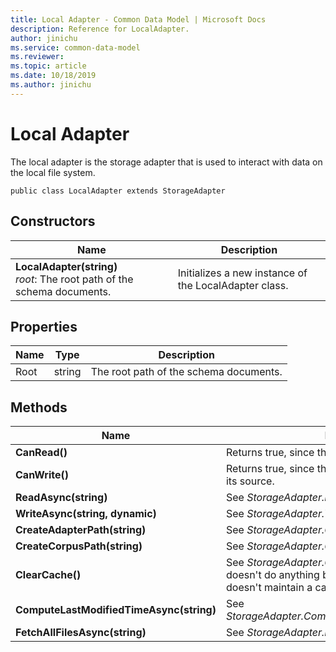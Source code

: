 ```yaml
---
title: Local Adapter - Common Data Model | Microsoft Docs
description: Reference for LocalAdapter.
author: jinichu
ms.service: common-data-model
ms.reviewer: 
ms.topic: article
ms.date: 10/18/2019
ms.author: jinichu
---
```


# Local Adapter

The local adapter is the storage adapter that is used to interact with data on the local file system.

```
public class LocalAdapter extends StorageAdapter
```

## Constructors
|Name|Description|
|---|---|
|**LocalAdapter(string)**<br/>*root*: The root path of the schema documents.|Initializes a new instance of the LocalAdapter class.|

## Properties
|Name|Type|Description|
|---|---|---|
|Root|string|The root path of the schema documents.|

## Methods
|Name|Description|Return Type|
|---|---|---|
|**CanRead()**|Returns true, since the LocalAdapter can read data.|boolean|
|**CanWrite()**|Returns true, since the LocalAdapter can write data to its source.|boolean|
|**ReadAsync(string)**|See *StorageAdapter.ReadAsync(...)*.|Task\<string>|
|**WriteAsync(string, dynamic)**|See *StorageAdapter.WriteAsync(...)*.|Task|
|**CreateAdapterPath(string)**|See *StorageAdapter.CreateAdapterPath(...)*.|string|
|**CreateCorpusPath(string)**|See *StorageAdapter.CreateCorpusPath(...)*.|string|
|**ClearCache()**|See *StorageAdapter.ClearCache()*. This method doesn't do anything because the LocalAdapter doesn't maintain a cache.|void|
|**ComputeLastModifiedTimeAsync(string)**|See *StorageAdapter.ComputeLastModifiedTimeAsync(...)*.|Task\<DateTimeOffset?>|
|**FetchAllFilesAsync(string)**|See *StorageAdapter.FetchAllFilesAsync(...)*.|Task\<List\<string>>|

